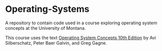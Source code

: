 # Operating-Systems
A repository to contain code used in a course exploring operating system concepts at the University of Montana. 

This course uses the text [Operating System Concepts 10th Edition](https://www.os-book.com/OS10/) by Avi Silberschatz, Peter Baer Galvin, and Greg Gagne. 
